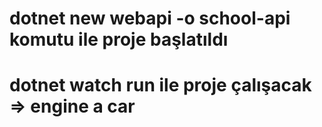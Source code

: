 # dotnet new webapi -o school-api komutu ile proje başlatıldı

# dotnet watch run ile proje çalışacak => engine a car
